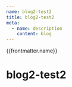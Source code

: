 ```yaml
---
name: blog2-test2
title: blog2-test2
meta:
  - name: description
    content: blog 
---
```

{{frontmatter.name}}
# blog2-test2